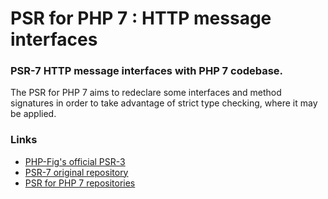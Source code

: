 # PSR for PHP 7 : HTTP message interfaces

### PSR-7 HTTP message interfaces with PHP 7 codebase.

The PSR for PHP 7 aims to redeclare some interfaces and method signatures in order to take advantage of strict type checking, where it may be applied.

### Links 

- [PHP-Fig's official PSR-3](http://www.php-fig.org/psr/psr-7/)
- [PSR-7 original repository](https://github.com/php-fig/http-message)
- [PSR for PHP 7 repositories](https://github.com/psr-php7)